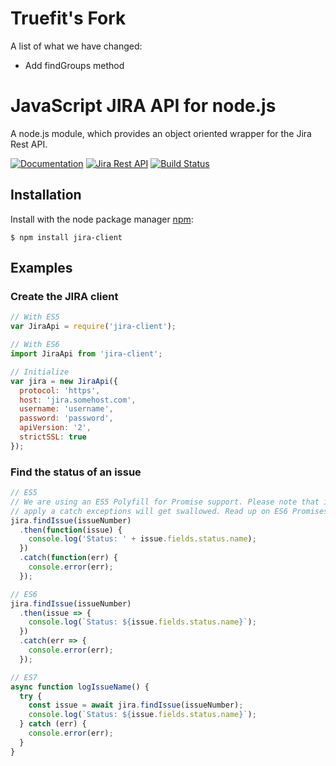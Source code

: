 # Truefit's Fork
A list of what we have changed:

* Add findGroups method

# JavaScript JIRA API for node.js #

A node.js module, which provides an object oriented wrapper for the Jira Rest API.

[![Documentation](https://img.shields.io/badge/Documentation--green.svg)](https://jira-node.github.io/)
[![Jira Rest API](https://img.shields.io/badge/Jira%20Rest%20API--green.svg)](http://docs.atlassian.com/jira/REST/latest/)
[![Build Status](https://img.shields.io/travis/jira-node/node-jira-client/master.svg)](https://travis-ci.org/jira-node/node-jira-client)

## Installation ##

Install with the node package manager [npm](http://npmjs.org):

```shell
$ npm install jira-client
```

## Examples ##

### Create the JIRA client ###

```javascript
// With ES5
var JiraApi = require('jira-client');

// With ES6
import JiraApi from 'jira-client';

// Initialize
var jira = new JiraApi({
  protocol: 'https',
  host: 'jira.somehost.com',
  username: 'username',
  password: 'password',
  apiVersion: '2',
  strictSSL: true
});
```

### Find the status of an issue ###

```javascript
// ES5
// We are using an ES5 Polyfill for Promise support. Please note that if you don't explicitly
// apply a catch exceptions will get swallowed. Read up on ES6 Promises for further details.
jira.findIssue(issueNumber)
  .then(function(issue) {
    console.log('Status: ' + issue.fields.status.name);
  })
  .catch(function(err) {
    console.error(err);
  });

// ES6
jira.findIssue(issueNumber)
  .then(issue => {
    console.log(`Status: ${issue.fields.status.name}`);
  })
  .catch(err => {
    console.error(err);
  });

// ES7
async function logIssueName() {
  try {
    const issue = await jira.findIssue(issueNumber);
    console.log(`Status: ${issue.fields.status.name}`);
  } catch (err) {
    console.error(err);
  }
}

```
